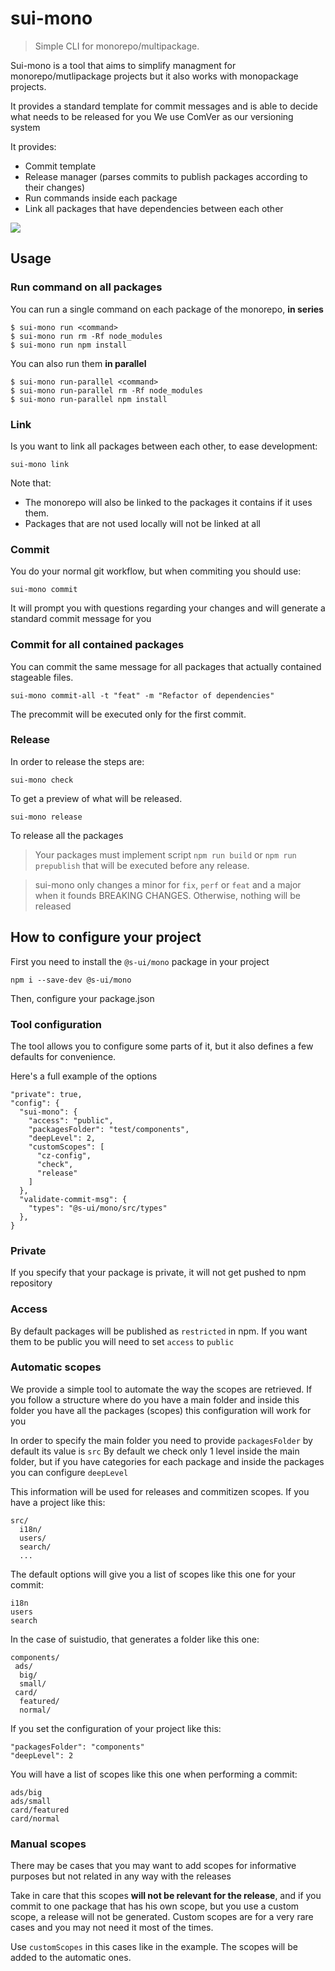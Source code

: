 # sui-mono
> Simple CLI for monorepo/multipackage.

Sui-mono is a tool that aims to simplify managment for monorepo/mutlipackage projects but it also works with monopackage projects.

It provides a standard template for commit messages and is able to decide what needs to be released for you
We use ComVer as our versioning system

It provides:
* Commit template
* Release manager (parses commits to publish packages according to their changes)
* Run commands inside each package
* Link all packages that have dependencies between each other

![](./assets/sui-mono-demo.gif)

## Usage

### Run command on all packages

You can run a single command on each package of the monorepo, **in series**

```
$ sui-mono run <command>
$ sui-mono run rm -Rf node_modules
$ sui-mono run npm install
```

You can also run them **in parallel**

```
$ sui-mono run-parallel <command>
$ sui-mono run-parallel rm -Rf node_modules
$ sui-mono run-parallel npm install
```

### Link

Is you want to link all packages between each other, to ease development:

```
sui-mono link
```

Note that:
* The monorepo will also be linked to the packages it contains if it uses them.
* Packages that are not used locally will not be linked at all



### Commit

You do your normal git workflow, but when commiting you should use:

```
sui-mono commit
```

It will prompt you with questions regarding your changes and will generate a standard commit message for you

### Commit for all contained packages

You can commit the same message for all packages that actually contained stageable
files.

```
sui-mono commit-all -t "feat" -m "Refactor of dependencies"
```

The precommit will be executed only for the first commit.

### Release

In order to release the steps are:

```
sui-mono check
```

To get a preview of what will be released.

```
sui-mono release
```

To release all the packages

> Your packages must implement script `npm run build` or `npm run prepublish` that will be executed before any release.

> sui-mono only changes a minor for `fix`, `perf` or `feat` and a major when it founds BREAKING CHANGES. Otherwise, nothing will be released

## How to configure your project

First you need to install the `@s-ui/mono` package in your project

```
npm i --save-dev @s-ui/mono
```

Then, configure your package.json

### Tool configuration

The tool allows you to configure some parts of it, but it also defines a few defaults for convenience.

Here's a full example of the options

```
"private": true,
"config": {
  "sui-mono": {
    "access": "public",
    "packagesFolder": "test/components",
    "deepLevel": 2,
    "customScopes": [
      "cz-config",
      "check",
      "release"
    ]
  },
  "validate-commit-msg": {
    "types": "@s-ui/mono/src/types"
  },
}
```

### Private

If you specify that your package is private, it will not get pushed to npm repository

### Access

By default packages will be published as `restricted` in npm. If you want them to be public you will need to set `access` to `public`

### Automatic scopes

We provide a simple tool to automate the way the scopes are retrieved.
If you follow a structure where do you have a main folder and inside this folder you have all the packages (scopes) this configuration will work for you

In order to specify the main folder you need to provide `packagesFolder` by default its value is `src`
By default we check only 1 level inside the main folder, but if you have categories for each package and inside the packages you can configure `deepLevel`


This information will be used for releases and commitizen scopes. If you have a project like this:

```
src/
  i18n/
  users/
  search/
  ...
```

The default options will give you a list of scopes like this one for your commit:

```
i18n
users
search
```

In the case of suistudio, that generates a folder like this one:

```
components/
 ads/
  big/
  small/
 card/
  featured/
  normal/
```

If you set the configuration of your project like this:
```
"packagesFolder": "components"
"deepLevel": 2
```

You will have a list of scopes like this one when performing a commit:

```
ads/big
ads/small
card/featured
card/normal
```

### Manual scopes

There may be cases that you may want to add scopes for informative purposes but not related in any way with the releases

Take in care that this scopes **will not be relevant for the release**, and if you commit to one package that has his own scope, but you use a custom scope, a release will not be generated.
Custom scopes are for a very rare cases and you may not need it most of the times.

Use `customScopes` in this cases like in the example. The scopes will be added to the automatic ones.
